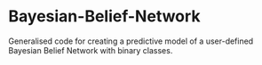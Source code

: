 # Bayesian-Belief-Network
Generalised code for creating a predictive model of a user-defined Bayesian Belief Network with binary classes.
